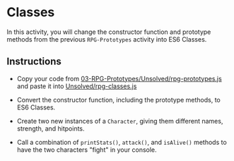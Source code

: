 # Classes

In this activity, you will change the constructor function and prototype methods from the previous `RPG-Prototypes` activity into ES6 Classes. 

## Instructions

* Copy your code from [03-RPG-Prototypes/Unsolved/rpg-prototypes.js](../03-RPG-Prototypes/Unsolved/rpg-prototypes.js) and paste it into [Unsolved/rpg-classes.js](Unsolved/rpg-classes.js)

* Convert the constructor function, including the prototype methods, to ES6 Classes.

* Create two new instances of a `Character`, giving them different names, strength, and hitpoints. 

* Call a combination of `printStats()`, `attack()`, and `isAlive()` methods to have the two characters "fight" in your console.